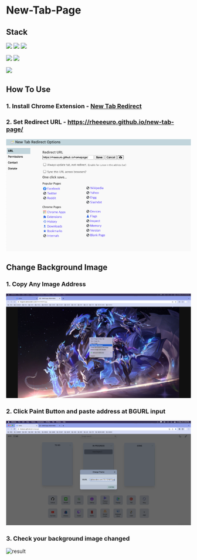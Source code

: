 # New-Tab-Page

## Stack

[![](https://img.shields.io/badge/React-61DAFB?style=for-the-badge&logo=React&logoColor=black)](#)
[![](https://img.shields.io/badge/TypeScript-3178C6?style=for-the-badge&logo=typescript&logoColor=white)](#)
[![](https://img.shields.io/badge/React_Hook_Form-EC5990?style=for-the-badge&logo=ReactHookForm&logoColor=white)](#)

[![](https://img.shields.io/badge/Tailwind_CSS-06B6D4?style=for-the-badge&logo=TailwindCSS&logoColor=white)](#)
[![](https://img.shields.io/badge/Styled_Components-DB7093?style=for-the-badge&logo=StyledComponents&logoColor=white)](#)

[![](https://img.shields.io/badge/Github_Pages-222222?style=for-the-badge&logo=GithubPages&logoColor=white)](#)

## How To Use

### 1. Install Chrome Extension - [New Tab Redirect](https://chrome.google.com/webstore/detail/new-tab-redirect/icpgjfneehieebagbmdbhnlpiopdcmna)

### 2. Set Redirect URL - https://rheeeuro.github.io/new-tab-page/

![result](./img/01.png)

## Change Background Image

### 1. Copy Any Image Address

![result](./img/02.png)

### 2. Click Paint Button and paste address at BGURL input

![result](./img/03.png)

### 3. Check your background image changed

![result](./img/04.png)
